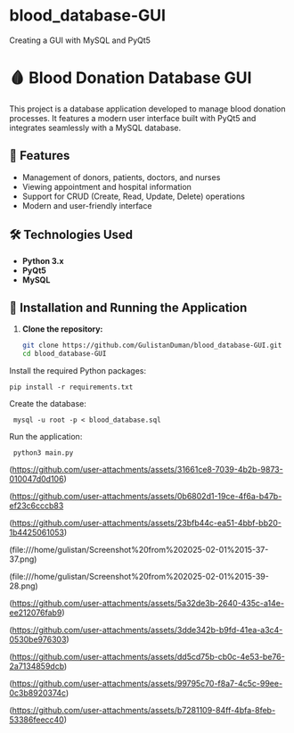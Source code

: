 # blood_database-GUI
Creating a GUI with MySQL and PyQt5

# 🩸 Blood Donation Database GUI

This project is a database application developed to manage blood donation processes. It features a modern user interface built with PyQt5 and integrates seamlessly with a MySQL database.

## 🚀 Features
- Management of donors, patients, doctors, and nurses
- Viewing appointment and hospital information
- Support for CRUD (Create, Read, Update, Delete) operations
- Modern and user-friendly interface

## 🛠️ Technologies Used
- **Python 3.x**
- **PyQt5**
- **MySQL**

## 💾 Installation and Running the Application

1. **Clone the repository:**
   ```bash
   git clone https://github.com/GulistanDuman/blood_database-GUI.git
   cd blood_database-GUI

Install the required Python packages:

    pip install -r requirements.txt

Create the database:

     mysql -u root -p < blood_database.sql

Run the application:

     python3 main.py


(https://github.com/user-attachments/assets/31661ce8-7039-4b2b-9873-010047d0d106)

(https://github.com/user-attachments/assets/0b6802d1-19ce-4f6a-b47b-ef23c6cccb83

(https://github.com/user-attachments/assets/23bfb44c-ea51-4bbf-bb20-1b4425061053)

(file:///home/gulistan/Screenshot%20from%202025-02-01%2015-37-37.png)

(file:///home/gulistan/Screenshot%20from%202025-02-01%2015-39-28.png)

(https://github.com/user-attachments/assets/5a32de3b-2640-435c-a14e-ee212076fab9)

(https://github.com/user-attachments/assets/3dde342b-b9fd-41ea-a3c4-0530be976303)

(https://github.com/user-attachments/assets/dd5cd75b-cb0c-4e53-be76-2a7134859dcb)

(https://github.com/user-attachments/assets/99795c70-f8a7-4c5c-99ee-0c3b8920374c)

(https://github.com/user-attachments/assets/b7281109-84ff-4bfa-8feb-53386feecc40)






